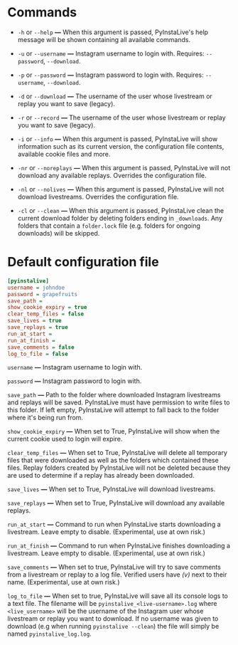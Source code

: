 # Commands


- ```-h``` or ```--help```  **—**  When this argument is passed, PyInstaLive's help message will be shown containing all available commands.

- ```-u``` or ```--username```  **—**  Instagram username to login with. Requires:  ```--password```, ```--download```.

- ```-p``` or ```--password```  **—**  Instagram password to login with. Requires:  ```--username```, ```--download```.

- ```-d``` or ```--download```  **—**  The username of the user whose livestream or replay you want to save (legacy).

- ```-r``` or ```--record```  **—**  The username of the user whose livestream or replay you want to save (legacy).

- ```-i``` or ```--info```  **—**  When this argument is passed, PyInstaLive will show information such as its current version, the configuration file contents, available cookie files and more.

- ```-nr``` or ```--noreplays```  **—**  When this argument is passed, PyInstaLive will not download any available replays. Overrides the configuration file.

- ```-nl``` or ```--nolives```  **—**  When this argument is passed, PyInstaLive will not download livestreams. Overrides the configuration file.

- ```-cl``` or ```--clean```  **—**  When this argument is passed, PyInstaLive clean the current download folder by deleting folders ending in `_downloads`. Any folders that contain a `folder.lock` file (e.g. folders for ongoing downloads) will be skipped.


# Default configuration file

```ini
[pyinstalive]
username = johndoe
password = grapefruits
save_path = 
show_cookie_expiry = true
clear_temp_files = false
save_lives = true
save_replays = true
run_at_start =
run_at_finish =
save_comments = false
log_to_file = false
```

```username```  **—**  Instagram username to login with.

```password```  **—**  Instagram password to login with.

```save_path```  **—**  Path to the folder where downloaded Instagram livestreams and replays will be saved. PyInstaLive must have permission to write files to this folder. If left empty, PyInstaLive will attempt to fall back to the folder where it's being run from.

```show_cookie_expiry```  **—**  When set to True, PyInstaLive will show when the current cookie used to login will expire.

```clear_temp_files```  **—**  When set to True, PyInstaLive will delete all temporary files that were downloaded as well as the folders which contained these files. Replay folders created by PyInstaLive will not be deleted because they are used to determine if a replay has already been downloaded.

```save_lives```  **—**  When set to True, PyInstaLive will download livestreams.

```save_replays```  **—**  When set to True, PyInstaLive will download any available replays.

```run_at_start```  **—**  Command to run when PyInstaLive starts downloading a livestream. Leave empty to disable. (Experimental, use at own risk.)

```run_at_finish```  **—**  Command to run when PyInstaLive finishes downloading a livestream. Leave empty to disable. (Experimental, use at own risk.) 
 
```save_comments```  **—**  When set to true, PyInstaLive will try to save comments from a livestream or replay to a log file. Verified users have *(v)* next to their name. (Experimental, use at own risk.)

```log_to_file```  **—**  When set to true, PyInstaLive will save all its console logs to a text file. The filename will be `pyinstalive_<live-username>.log` where `<live_username>` will be the username of the Instagram user whose livestream or replay you want to download. If no username was given to download (e.g when running `pyinstalive --clean`) the file will simply be named `pyinstalive_log.log`.